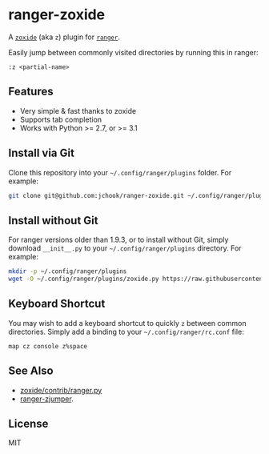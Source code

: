 # ranger-zoxide

A [`zoxide`](https://github.com/ajeetdsouza/zoxide) (aka `z`) plugin for
[`ranger`](https://github.com/ranger/ranger).

Easily jump between commonly visited directories by running this in ranger:

```
:z <partial-name>
```

## Features

- Very simple &amp; fast thanks to zoxide
- Supports tab completion
- Works with Python >= 2.7, or >= 3.1

## Install via Git

Clone this repository into your `~/.config/ranger/plugins` folder. For example:

```sh
git clone git@github.com:jchook/ranger-zoxide.git ~/.config/ranger/plugins/zoxide
```

## Install without Git

For ranger versions older than 1.9.3, or to install without Git, simply download
`__init__.py` to your `~/.config/ranger/plugins` directory. For example:

```sh
mkdir -p ~/.config/ranger/plugins
wget -O ~/.config/ranger/plugins/zoxide.py https://raw.githubusercontent.com/jchook/ranger-zoxide/master/zoxide.py
```

## Keyboard Shortcut

You may wish to add a keyboard shortcut to quickly `z` between common
directories. Simply add a binding to your `~/.config/ranger/rc.conf` file:

```
map cz console z%space
```

## See Also

- [zoxide/contrib/ranger.py](https://github.com/ajeetdsouza/zoxide/blob/master/contrib/ranger.py)
- [ranger-zjumper](https://github.com/ask1234560/ranger-zjumper).

## License

MIT
